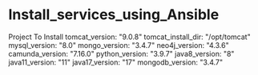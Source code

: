 # Install_services_using_Ansible
Project To Install tomcat_version: "9.0.8"     tomcat_install_dir: "/opt/tomcat"     mysql_version: "8.0"     mongo_version: "3.4.7"     neo4j_version: "4.3.6"     camunda_version: "7.16.0"     python_version: "3.9.7"     java8_version: "8"     java11_version: "11"     java17_version: "17"     mongodb_version: "3.4.7"
